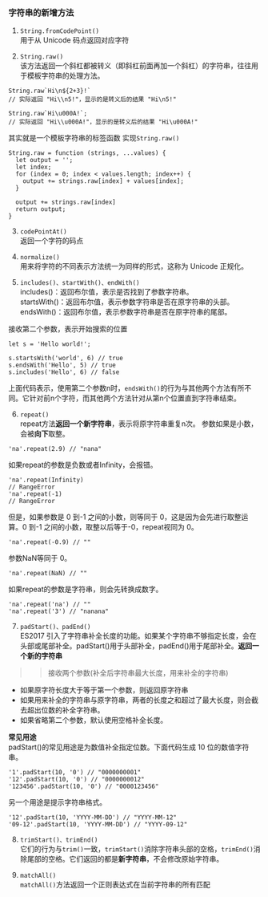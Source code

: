 ### 字符串的新增方法
1. ```String.fromCodePoint()```  
用于从 Unicode 码点返回对应字符

2. ```String.raw()```  
该方法返回一个斜杠都被转义（即斜杠前面再加一个斜杠）的字符串，往往用于模板字符串的处理方法。
```
String.raw`Hi\n${2+3}!`
// 实际返回 "Hi\\n5!"，显示的是转义后的结果 "Hi\n5!"

String.raw`Hi\u000A!`;
// 实际返回 "Hi\\u000A!"，显示的是转义后的结果 "Hi\u000A!"
```
其实就是一个模板字符串的标签函数
实现```String.raw()```
```
String.raw = function (strings, ...values) {
  let output = '';
  let index;
  for (index = 0; index < values.length; index++) {
    output += strings.raw[index] + values[index];
  }

  output += strings.raw[index]
  return output;
}
```
3. ```codePointAt()```  
返回一个字符的码点

4. ```normalize()```  
用来将字符的不同表示方法统一为同样的形式，这称为 Unicode 正规化。

5. ```includes()、startWith()、endWith()```  
includes()：返回布尔值，表示是否找到了参数字符串。  
startsWith()：返回布尔值，表示参数字符串是否在原字符串的头部。   
endsWith()：返回布尔值，表示参数字符串是否在原字符串的尾部。

接收第二个参数，表示开始搜索的位置
```
let s = 'Hello world!';

s.startsWith('world', 6) // true
s.endsWith('Hello', 5) // true
s.includes('Hello', 6) // false
```
上面代码表示，使用第二个参数n时，```endsWith()```的行为与其他两个方法有所不同。它针对前n个字符，而其他两个方法针对从第n个位置直到字符串结束。

6. ```repeat()```  
repeat方法**返回一个新字符串**，表示将原字符串重复n次。
参数如果是小数，会被**向下**取整。
```
'na'.repeat(2.9) // "nana"
```
如果repeat的参数是负数或者Infinity，会报错。
```
'na'.repeat(Infinity)
// RangeError
'na'.repeat(-1)
// RangeError
```
但是，如果参数是 0 到-1 之间的小数，则等同于 0，这是因为会先进行取整运算。0 到-1 之间的小数，取整以后等于-0，repeat视同为 0。
```
'na'.repeat(-0.9) // ""
```
参数NaN等同于 0。
```
'na'.repeat(NaN) // ""
```
如果repeat的参数是字符串，则会先转换成数字。
```
'na'.repeat('na') // ""
'na'.repeat('3') // "nanana"
```

7. ```padStart()、padEnd()```  
ES2017 引入了字符串补全长度的功能。如果某个字符串不够指定长度，会在头部或尾部补全。padStart()用于头部补全，padEnd()用于尾部补全。**返回一个新的字符串**

>>接收两个参数(补全后字符串最大长度，用来补全的字符串)  
  * 如果原字符长度大于等于第一个参数，则返回原字符串  
  * 如果用来补全的字符串与原字符串，两者的长度之和超过了最大长度，则会截去超出位数的补全字符串。  
  * 如果省略第二个参数，默认使用空格补全长度。  

  **常见用途**  
  padStart()的常见用途是为数值补全指定位数。下面代码生成 10 位的数值字符串。
  ```
  '1'.padStart(10, '0') // "0000000001"
  '12'.padStart(10, '0') // "0000000012"
  '123456'.padStart(10, '0') // "0000123456"
  ```
  另一个用途是提示字符串格式。
 ```  
 '12'.padStart(10, 'YYYY-MM-DD') // "YYYY-MM-12"
 '09-12'.padStart(10, 'YYYY-MM-DD') // "YYYY-09-12"
 ```

 8. ```trimStart()、trimEnd()```   
 它们的行为与```trim()```一致，```trimStart()```消除字符串头部的空格，```trimEnd()```消除尾部的空格。它们返回的都是**新字符串**，不会修改原始字符串。 

 9. ```matchAll()```  
 ```matchAll()```方法返回一个正则表达式在当前字符串的所有匹配
